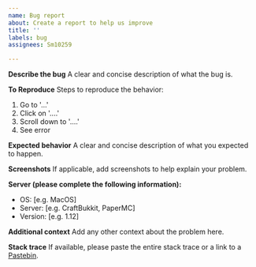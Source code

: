 ```yaml
---
name: Bug report
about: Create a report to help us improve
title: ''
labels: bug
assignees: Sm10259

---
```


**Describe the bug**
A clear and concise description of what the bug is.

**To Reproduce**
Steps to reproduce the behavior:
1. Go to '...'
2. Click on '....'
3. Scroll down to '....'
4. See error

**Expected behavior**
A clear and concise description of what you expected to happen.

**Screenshots**
If applicable, add screenshots to help explain your problem.

**Server (please complete the following information):**
 - OS: [e.g. MacOS]
 - Server: [e.g. CraftBukkit, PaperMC]
 - Version: [e.g. 1.12]

**Additional context**
Add any other context about the problem here.

**Stack trace**
If available, please paste the entire stack trace or a link to a [Pastebin](https://pastebin.com/ ).
